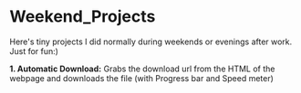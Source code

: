 # Weekend_Projects
Here's tiny projects I did normally during weekends or evenings after work. Just for fun:)

**1. Automatic Download:**
Grabs the download url from the HTML of the webpage and downloads the file (with Progress bar and Speed meter)
